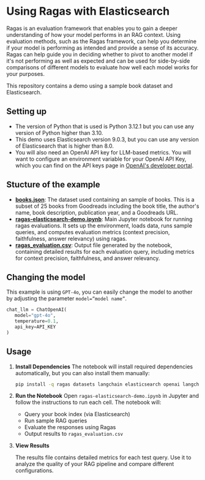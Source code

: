 # Using Ragas with Elasticsearch
Ragas is an evaluation framework that enables you to gain a deeper understanding of how your model performs in an RAG context. Using evaluation methods, such as the Ragas framework, can help you determine if your model is performing as intended and provide a sense of its accuracy. Ragas can help guide you in deciding whether to pivot to another model if it's not performing as well as expected and can be used for side-by-side comparisons of different models to evaluate how well each model works for your purposes.  

This repository contains a demo using a sample book dataset and Elasticsearch.

## Setting up
- The version of Python that is used is Python 3.12.1 but you can use any version of Python higher than 3.10.
- This demo uses Elasticsearch version 9.0.3, but you can use any version of Elasticsearch that is higher than 8.0.
- You will also need an OpenAI API key for LLM-based metrics. You will want to configure an environment variable for your OpenAI API Key, which you can find on the API keys page in [OpenAI's developer portal](https://platform.openai.com/api-keys).

## Stucture of the example
- **[books.json](books.json)**: The dataset used containing an sample of books. This is a subset of 25 books from Goodreads including the book title, the author's name, book description, publication year, and a Goodreads URL.
- **[ragas-elasticsearch-demo.ipynb](ragas-elasticsearch-demo.ipynb)**: Main Jupyter notebook for running ragas evaluations. It sets up the environment, loads data, runs sample queries, and computes evaluation metrics (context precision, faithfulness, answer relevancy) using ragas.
- **[ragas_evaluation.csv](ragas_evaluation.csv)**: Output file generated by the notebook, containing detailed results for each evaluation query, including metrics for context precision, faithfulness, and answer relevancy.

## Changing the model
This example is using `GPT-4o`, you can easily change the model to another by adjusting the parameter `model=”model name”`.

```python
chat_llm = ChatOpenAI(
   model="gpt-4o",
   temperature=0.1,
   api_key=API_KEY
)
```

## Usage

1. **Install Dependencies**
   The notebook will install required dependencies automatically, but you can also install them manually:
   
   ```bash
   pip install -q ragas datasets langchain elasticsearch openai langchain-openai
   ```

3. **Run the Notebook**
   Open `ragas-elasticsearch-demo.ipynb` in Jupyter and follow the instructions to run each cell. The notebook will:
   
   - Query your book index (via Elasticsearch)
   - Run sample RAG queries
   - Evaluate the responses using Ragas
   - Output results to `ragas_evaluation.csv`

5. **View Results**
   
   The results file contains detailed metrics for each test query. Use it to analyze the quality of your RAG pipeline and compare different configurations.
